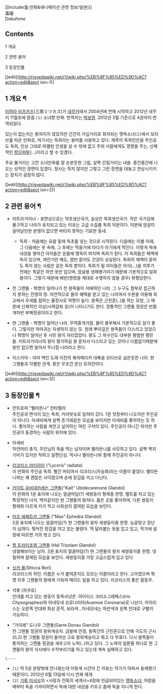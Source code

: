 [[Include(틀:만화&애니메이션 관련 정보/일본)]]  
毒姫  
Dokuhime  

## Contents

    

1 개요

2 관련 용어

3 등장인물

[[edit](http://rigvedawiki.net/r1/wiki.php/%EB%8F%85%ED%9D%AC?action=edit&sect
ion=1)]

## 1 개요 ¶

[미하라 미츠카즈](%EB%AF%B8%ED%95%98%EB%9D%BC%20%EB%AF%B8%EC%B8%A0%EC%B9%B4%EC%A6%88.md)(三原ミツカズ)가 [네무키](%EB%84%A4%EB%AC%B4%ED%82%A4.md)에서 2004년에 연재 시작하고
2012년 네무키 11월호에 완결.`[1]` 소녀향 만화. 번역자는
[박보영](%EB%B0%95%EB%B3%B4%EC%98%81.md). 2012년 3월 기준으로 4권까지 번역되었다.

  

있는지 없는지는 밝혀지지 않았지만 간간히 가십거리로 회자되는 맹독소녀`[2]`에서 모티브를 따온 만화로, 여기서는 독희라는 용어를 사용하고
있다. 제목이 독희인만큼 주인공도 독희, 인상 그대로 파멸된 인생을 살 수 밖에 없고 주위 사람에게도 영향을 주는, 신체적인
[팜므파탈](%ED%8C%9C%EB%AF%80%ED%8C%8C%ED%83%88.md)(...)이라고 할 수 있겠다.

  

주요 볼거리는 고전 소녀만화를 잘 손본듯한 그림, 살짝 간질거리는 내용. 중간중간에 나오는 성적인 장면이 있겠다. 정사는 하지 않지만 그렇고
그런 장면을 대놓고 연상시키키는 장치가 굉장히 많다.

[[edit](http://rigvedawiki.net/r1/wiki.php/%EB%8F%85%ED%9D%AC?action=edit&sect
ion=2)]

## 2 관련 용어 ¶

  * 미트라가이너 - 표면상으로는 약초생산국가, 실상은 독희생산국가. 작은 국가임에 불구하고 나라가 유지되고 있는 이유는 고급 수출품 독희 덕분이다. 덕분에 암살이 일어날만한 분쟁이 없으면 버티지 못하는 기묘한 동네.   
  

    * 독희 - 처음에는 요람 밑에 독초를 넣는 것으로 시작된다. 다음에는 이불 아래, 그 다음에는 옷 속에, 그 후에는 먹을거에 타다가 아기에게 먹인다. 이렇게 독애 내성을 쌓아간 아이들은 온몸에 맹독이 퍼지며 독희가 된다. 이 독희들은 채액에 독이 있으며, 껴안기만 해도, 땀만 묻어도 건강이 상실된다. 독희의 채액이 묻어도 죽지 않는 사람은 같은 독희 뿐이다. 독희가 될 아이들은 의식(...)을 치루기 전에는 똑같은 하얀 옷만 입으며, 암살용 생체병기이기 때문에 기본적으로 일회용이다. 그렇기 때문에 배반(명령을 제대로 수행하지 않을 경우) 화형당한다.  

  * 전 그랜돌 - 혁명이 일어나기 전 왕족들이 지배하던 나라. 그 누구도 함부로 접근하지 못하는 전쟁의 땅. 자연적으로 물의 혜택을 받고 있는 나라여서 수문을 이용해 외교에서 우세를 점하는 물장사로 악명이 높다. 왕족은 근친혼(..)을 하는 모양, 그 때문에 신체적인 이상(시력감퇴 등)이 나타나기도 한다. 정통적인 그랜돌 정권은 반쯤 개차반 부패정권이라고 한다.  

  * 현 그랜돌 - 혁명이 일어난 나라. 무역중개거점. 물이 풍부해서 기본적으로 살기 좋다. 그렇지만 까마귀는 자생하지 않는 듯. 원래 뿌리깊은 왕족들이 다스리고 있었으나 혁명이 일어난 후 시민 왕이 자리잡았다. 왕도 그 하수인도 대부분 평범한 평민들. 미트라가이너의 왕이 평가하길 왕 혼자서 다스리고 있는 것이나 다름없기때문에 왕만 없으면 알아서 무너질 나라라고 한다.  

  * 이스키아 - 아마 백인 도래 이전의 북아메리카 대륙을 모티브로 삼은듯한 나라. 현 그웬돌과 각별한 관계. 왕은 무조건 문신 모히칸이다.   
  

[[edit](http://rigvedawiki.net/r1/wiki.php/%EB%8F%85%ED%9D%AC?action=edit&sect
ion=3)]

## 3 등장인물 ¶

  * 안트로퍼 "벨라돈나" 칸타렐라  
주인공과 면식이 있는 독희, 카라밧슈로 일하러 갔다. 1권 첫장부터 나오지만 주인공이 아니다. 아세비에게 살짝 츤기레같은 모습을 보이지만
아세비를 좋아하는 듯 하다. 좋아하는 사람을 껴안고 싶어하는 여린 구석이 있다. 주인공이 아니긴 하지만 주인공이 동경하는 사람의 위치에
있다.  

  * 아세비  
하얀머리 총각, 주인님의 독을 먹는 남자이며 벨라돈나를 사모하고 있다. 살짝 백치기미가 있지만 착하고 일편단심. 역시나 벨라돈나와 함께
주인공이 아니다.  

  * [리코리스 라티아타](%EB%A6%AC%EC%BD%94%EB%A6%AC%EC%8A%A4%20%EB%9D%BC%ED%8B%B0%EC%95%84%ED%83%80.md) ("Lycoris" radiata)  
이 만화의 주인공 독희. 빨간 머리여서 리코리스(저승화)라는 이름이 붙었다. 벨라돈나와는 꽤 괜찮은 사이였으며 손에 장갑을 끼고 다닌다.  

  * [카이트 유비데카레논 그랜돌](%EC%B9%B4%EC%9D%B4%ED%8A%B8%20%EC%9C%A0%EB%B9%84%EB%8D%B0%EC%B9%B4%EB%A0%88%EB%85%BC%20%EA%B7%B8%EB%9E%9C%EB%8F%8C.md)("Kait" Ubidecarenone Glandol)  
이 만화의 1권 표지에 나오는 얼굴마담(?) 세쌍둥이 형제중 한명. 벨트를 차고 있는 특징적인 녀석. 백치같지만 현 그웬돌의 왕자다. 좁은
곳을 좋아하며, 다른 쌍둥이 형제와 다르게 키가 작고 사회성이 결여된 모습을 보인다.  

  * [마오 에페트라 그랜돌](%EB%A7%88%EC%98%A4%20%EC%97%90%ED%8E%98%ED%8A%B8%EB%9D%BC%20%EA%B7%B8%EB%9E%9C%EB%8F%8C.md) ("Mao" Ephedra Glandol)  
2권 표지에 나오는 얼굴마담(?) 현 그랜돌의 왕자 세쌍둥이중 한명. 능글맞고 장난이 심하다. 찢어진 장갑을 끼고 있는 불량아. 딱 달라붙는
옷을 입고 있고, 작가에 설정에 따르면 거의 벗고 있다.  

  * [할 트라이조렘 그랜돌](%ED%95%A0%20%ED%8A%B8%EB%9D%BC%EC%9D%B4%EC%A1%B0%EB%A0%98%20%EA%B7%B8%EB%9E%9C%EB%8F%8C.md) (Hal Trizolam Glandol)  
냉철해보이는 남자. 3권 표지의 얼굴마담(?) 현 그랜돌의 왕자 세쌍둥이중 한명. 냉철하며 절제된 모습을 보인다. 세쌍둥이중 가장 고급스럽게
입고 있다.  

  * [싯카 롤](%EC%8B%AF%EC%B9%B4%20%EB%A1%A4.md)(Shicca Rorl)  
리코리스의 하인. 이름은 누가 붙여준지도 모르는 이름이라고 한다. 고아였으며 혁명 이후 그웬돌의 왕에게 거둬져 메이드 일을 하고 있다.
리코리스의 좋은 말동무.  

  * 석류 (자쿠로)  
안대를 끼고 있는 쌍둥이 동족사냥꾼. 아이리스 크리소그레페스(Iris Chysographes)와 아네모네 코로나리아(Auemoe
Coronaria)로 나뉜다. 아이리스는 오른쪽 안대와 화상 흔적, 보라색 , 아네모네는 파란색과 왼쪽 안대로 구별이 가능하다.  

  * "가이레" 도나우 그랜돌(Garre Donau Giandol)  
전 그랜돌 정권의 왕위계승자. 금발에 안경, 왕족간의 근친혼으로 인해 극도의 근시(0,2).현 그웬돌 정권이 들어선 고로 왕위계승이고 뭐고
다 무효다. 다시 왕족들이 통치하는 그랜돌 정권을 세우고자 노력(..)하고 있다. 그 노력의 일환중 하나로 현 그랜돌의 왕의 식사에다
수작부리기를 하고 있는데 계속 실패하고 있다.

`\----`

  * `[1]` 딱 5권 분량밖에 안나왔는데 이렇게 시간이 긴 이유는 작가가 아파서 휴재했기 때문이다. 2012년 6월 13일에 다시 연재 재개.
  * `[2]` [기류 미사오](%EA%B8%B0%EB%A5%98%20%EB%AF%B8%EC%82%AC%EC%98%A4.md)의 <사랑과 잔혹의 세계사>4장에 언급되어있는 [맹독소녀](http://news.naver.com/main/read.nhn?mode=LSD&mid=sec&sid1=103&oid=003&aid=0002258261), 어렸을때부터 독을 가까이하면서 독에 대한 내성을 키우고 몸에 독을 지니게 한다. 

